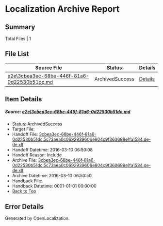 # <a name='report-top'></a> Localization Archive Report

## Summary
 Total Files | 1

## File List
 Source File | Status | Details 
 ----------- | ------ | ------- 
 [e2e\3cbea3ec-68be-446f-81a6-0d22530b51dc.md](https://github.com/OpenLocalizationTest/oltest/blob/8f11292faee4107f93b0367f08ef2743c48414c2/e2e/3cbea3ec-68be-446f-81a6-0d22530b51dc.md) | ArchivedSuccess | [Details](#47fe335fb2302ac2104a0004ebf5a98b96bb035c1)

## Item Details
##### <a name='47fe335fb2302ac2104a0004ebf5a98b96bb035c1'></a> Source: [e2e\3cbea3ec-68be-446f-81a6-0d22530b51dc.md](https://github.com/OpenLocalizationTest/oltest/blob/8f11292faee4107f93b0367f08ef2743c48414c2/e2e/3cbea3ec-68be-446f-81a6-0d22530b51dc.md)
* Status: ArchivedSuccess
* Target File: 
* Handoff File: [3cbea3ec-68be-446f-81a6-0d22530b51dc.5c73aea0c0692939606e804c9f360698e1fa1534.de-de.xlf](https://github.com/OpenLocalizationTestOrg/olhandoff/blob/1964cb154a3979de86ac9773e84b29c9df5f22ee/ol-handoff/OpenLocalizationTestOrg/oltest.de-de/xinjiang/ht/3cbea3ec-68be-446f-81a6-0d22530b51dc.5c73aea0c0692939606e804c9f360698e1fa1534.de-de.xlf)
* Handoff Datetime: 2016-03-10 06:50:08
* Handoff Reason: Include
* Archive File: [3cbea3ec-68be-446f-81a6-0d22530b51dc.5c73aea0c0692939606e804c9f360698e1fa1534.de-de.xlf](https://github.com/OpenLocalizationTestOrg/olhandoff/blob/2fe77fb2858acc9299a55cd92cdc16f3842ae35e/ol-handoff/OpenLocalizationTestOrg/oltest.de-de/xinjiang/ht/archive/3cbea3ec-68be-446f-81a6-0d22530b51dc.5c73aea0c0692939606e804c9f360698e1fa1534.de-de.xlf)
* Archive Datetime: 2016-03-10 06:50:50
* Handback File: 
* Handback Datetime: 0001-01-01 00:00:00
* [Back to Top](#report-top)


## Error Details

Generated by OpenLocalization.
